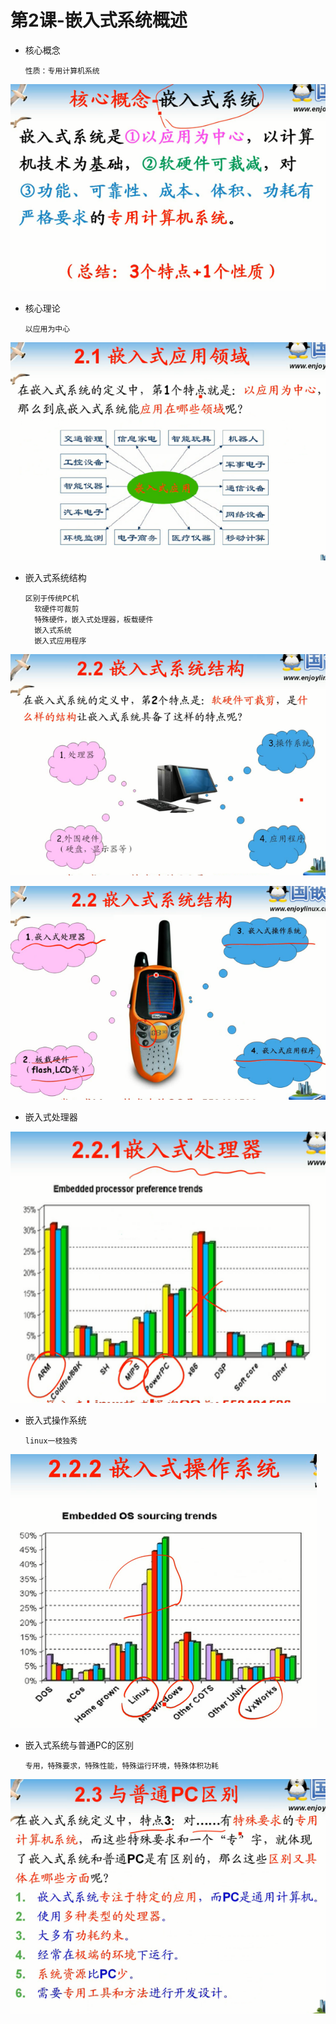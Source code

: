 # 第2课-嵌入式系统概述

* 核心概念

      性质：专用计算机系统
![什么是嵌入式系统](image/什么是嵌入式系统.png)

* 核心理论

      以应用为中心

![应用领域](image/应用领域.png)

* 嵌入式系统结构

      区别于传统PC机
        软硬件可裁剪
        特殊硬件，嵌入式处理器，板载硬件
        嵌入式系统
        嵌入式应用程序

![嵌入式系统结构](image/嵌入式系统结构.png)

![嵌入式系统结构2](image/嵌入式系统结构2.png)


* 嵌入式处理器

![嵌入式处理器](image/嵌入式处理器.png)

* 嵌入式操作系统

      linux一枝独秀

![嵌入式操作系统](image/嵌入式操作系统.png)

* 嵌入式系统与普通PC的区别

      专用，特殊要求，特殊性能，特殊运行环境，特殊体积功耗

![嵌入式系统与普通PC的区别](image/嵌入式系统与普通pc的区别.png)
